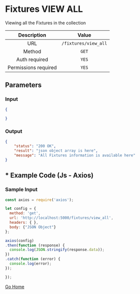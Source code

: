 # Fixtures VIEW ALL

Viewing all the Fixtures in the collection

|      Description      |           Value           |
|:--------------------: |:------------------------: |
| URL                   | `/fixtures/view_all`  |
| Method                | `GET`                     |
| Auth required         | `YES`                     |
| Permissions required  | `YES`                    |

## Parameters

### Input

```json
{
    
}
```

### Output

```json
{
    "status": "200 OK",
    "result": "json object array is here",
    "message": "All Fixtures information is available here"
}
```

## * Example Code (Js - Axios)

### Sample Input

```js
const axios = require('axios');

let config = {
  method: 'get',
  url: 'http://localhost:5000/fixtures/view_all',
  headers: { },
  body: {"JSON Object"}
};

axios(config)
.then(function (response) {
  console.log(JSON.stringify(response.data));
})
.catch(function (error) {
  console.log(error);
});

});
```

[Go Home](../README.md)
